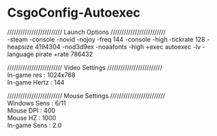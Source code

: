 # CsgoConfig-Autoexec #


///////////////////////// Launch Options /////////////////////////  
-steam -console -novid -nojoy -freq 144 -console -high -tickrate 128 -heapsize 4194304 -nod3d9ex -noaafonts -high +exec autoexec -lv -language pirate +rate 786432 

///////////////////////// Video Settings /////////////////////////  
In-game res : 1024x768  
In-game Hertz : 144


///////////////////////// Mouse Settings /////////////////////////  
Windows Sens : 6/11  
Mouse DPI : 400  
Mouse HZ : 1000  
In-game Sens : 2.0  





